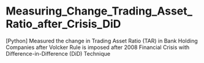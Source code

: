 # Measuring_Change_Trading_Asset_Ratio_after_Crisis_DiD
[Python] Measured the change in Trading Asset Ratio (TAR) in Bank Holding Companies after Volcker Rule is imposed after 2008 Financial Crisis with Difference-in-Difference (DiD) Technique 

